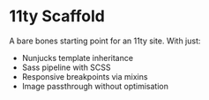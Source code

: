 # 11ty Scaffold

A bare bones starting point for an 11ty site. With just:

- Nunjucks template inheritance
- Sass pipeline with SCSS
- Responsive breakpoints via mixins
- Image passthrough without optimisation